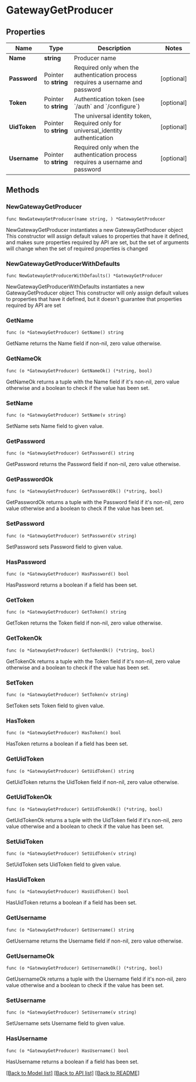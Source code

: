 # GatewayGetProducer

## Properties

Name | Type | Description | Notes
------------ | ------------- | ------------- | -------------
**Name** | **string** | Producer name | 
**Password** | Pointer to **string** | Required only when the authentication process requires a username and password | [optional] 
**Token** | Pointer to **string** | Authentication token (see &#x60;/auth&#x60; and &#x60;/configure&#x60;) | [optional] 
**UidToken** | Pointer to **string** | The universal identity token, Required only for universal_identity authentication | [optional] 
**Username** | Pointer to **string** | Required only when the authentication process requires a username and password | [optional] 

## Methods

### NewGatewayGetProducer

`func NewGatewayGetProducer(name string, ) *GatewayGetProducer`

NewGatewayGetProducer instantiates a new GatewayGetProducer object
This constructor will assign default values to properties that have it defined,
and makes sure properties required by API are set, but the set of arguments
will change when the set of required properties is changed

### NewGatewayGetProducerWithDefaults

`func NewGatewayGetProducerWithDefaults() *GatewayGetProducer`

NewGatewayGetProducerWithDefaults instantiates a new GatewayGetProducer object
This constructor will only assign default values to properties that have it defined,
but it doesn't guarantee that properties required by API are set

### GetName

`func (o *GatewayGetProducer) GetName() string`

GetName returns the Name field if non-nil, zero value otherwise.

### GetNameOk

`func (o *GatewayGetProducer) GetNameOk() (*string, bool)`

GetNameOk returns a tuple with the Name field if it's non-nil, zero value otherwise
and a boolean to check if the value has been set.

### SetName

`func (o *GatewayGetProducer) SetName(v string)`

SetName sets Name field to given value.


### GetPassword

`func (o *GatewayGetProducer) GetPassword() string`

GetPassword returns the Password field if non-nil, zero value otherwise.

### GetPasswordOk

`func (o *GatewayGetProducer) GetPasswordOk() (*string, bool)`

GetPasswordOk returns a tuple with the Password field if it's non-nil, zero value otherwise
and a boolean to check if the value has been set.

### SetPassword

`func (o *GatewayGetProducer) SetPassword(v string)`

SetPassword sets Password field to given value.

### HasPassword

`func (o *GatewayGetProducer) HasPassword() bool`

HasPassword returns a boolean if a field has been set.

### GetToken

`func (o *GatewayGetProducer) GetToken() string`

GetToken returns the Token field if non-nil, zero value otherwise.

### GetTokenOk

`func (o *GatewayGetProducer) GetTokenOk() (*string, bool)`

GetTokenOk returns a tuple with the Token field if it's non-nil, zero value otherwise
and a boolean to check if the value has been set.

### SetToken

`func (o *GatewayGetProducer) SetToken(v string)`

SetToken sets Token field to given value.

### HasToken

`func (o *GatewayGetProducer) HasToken() bool`

HasToken returns a boolean if a field has been set.

### GetUidToken

`func (o *GatewayGetProducer) GetUidToken() string`

GetUidToken returns the UidToken field if non-nil, zero value otherwise.

### GetUidTokenOk

`func (o *GatewayGetProducer) GetUidTokenOk() (*string, bool)`

GetUidTokenOk returns a tuple with the UidToken field if it's non-nil, zero value otherwise
and a boolean to check if the value has been set.

### SetUidToken

`func (o *GatewayGetProducer) SetUidToken(v string)`

SetUidToken sets UidToken field to given value.

### HasUidToken

`func (o *GatewayGetProducer) HasUidToken() bool`

HasUidToken returns a boolean if a field has been set.

### GetUsername

`func (o *GatewayGetProducer) GetUsername() string`

GetUsername returns the Username field if non-nil, zero value otherwise.

### GetUsernameOk

`func (o *GatewayGetProducer) GetUsernameOk() (*string, bool)`

GetUsernameOk returns a tuple with the Username field if it's non-nil, zero value otherwise
and a boolean to check if the value has been set.

### SetUsername

`func (o *GatewayGetProducer) SetUsername(v string)`

SetUsername sets Username field to given value.

### HasUsername

`func (o *GatewayGetProducer) HasUsername() bool`

HasUsername returns a boolean if a field has been set.


[[Back to Model list]](../README.md#documentation-for-models) [[Back to API list]](../README.md#documentation-for-api-endpoints) [[Back to README]](../README.md)


